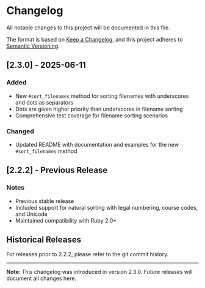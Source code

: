 # Changelog

All notable changes to this project will be documented in this file.

The format is based on [Keep a Changelog](https://keepachangelog.com/en/1.0.0/),
and this project adheres to [Semantic Versioning](https://semver.org/spec/v2.0.0.html).

## [2.3.0] - 2025-06-11

### Added
- New `#sort_filenames` method for sorting filenames with underscores and dots as separators
- Dots are given higher priority than underscores in filename sorting
- Comprehensive test coverage for filename sorting scenarios

### Changed
- Updated README with documentation and examples for the new `#sort_filenames` method

## [2.2.2] - Previous Release

### Notes
- Previous stable release
- Included support for natural sorting with legal numbering, course codes, and Unicode
- Maintained compatibility with Ruby 2.0+

## Historical Releases

For releases prior to 2.2.2, please refer to the git commit history.

---

**Note**: This changelog was introduced in version 2.3.0. Future releases will document all changes here.
